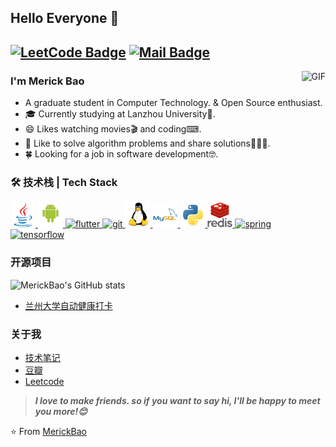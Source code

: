 ## Hello Everyone 👋
[![LeetCode Badge](https://img.shields.io/badge/merickbao-Knight%202240-orange?style=for-the-badge&logo=leetcode)](https://leetcode.cn/u/merickbao-3/)
[![Mail Badge](https://img.shields.io/badge/Mail-merickbao%40qq.com-orange)](mailto:merickbao@qq.com)
---
<img align="right" alt="GIF" src="https://raw.githubusercontent.com/JoeyBling/JoeyBling/master/pic/pusheencode.gif" />

### I'm Merick Bao

- A graduate student in Computer Technology. & Open Source enthusiast.
- 🎓 Currently studying at Lanzhou University🍜.
- 😄 Likes watching movies🎬 and coding⌨.
- 🤘 Like to solve algorithm problems and share solutions👨🏻‍💻.
- 🍀 Looking for a job in software development🤓.

### 🛠 技术栈 | Tech Stack

<p align="left"> <a href="https://www.java.com" target="_blank" rel="noreferrer"> <img src="https://raw.githubusercontent.com/devicons/devicon/master/icons/java/java-original.svg" alt="java" width="40" height="40"/> </a><a href="https://developer.android.com" target="_blank" rel="noreferrer"> <img src="https://raw.githubusercontent.com/devicons/devicon/master/icons/android/android-original-wordmark.svg" alt="android" width="40" height="40"/> </a> <a href="https://flutter.dev" target="_blank" rel="noreferrer"> <img src="https://www.vectorlogo.zone/logos/flutterio/flutterio-icon.svg" alt="flutter" width="40" height="40"/> </a> <a href="https://git-scm.com/" target="_blank" rel="noreferrer"> <img src="https://www.vectorlogo.zone/logos/git-scm/git-scm-icon.svg" alt="git" width="40" height="40"/> </a>  <a href="https://www.linux.org/" target="_blank" rel="noreferrer"> <img src="https://raw.githubusercontent.com/devicons/devicon/master/icons/linux/linux-original.svg" alt="linux" width="40" height="40"/> </a> <a href="https://www.mysql.com/" target="_blank" rel="noreferrer"> <img src="https://raw.githubusercontent.com/devicons/devicon/master/icons/mysql/mysql-original-wordmark.svg" alt="mysql" width="40" height="40"/> </a> <a href="https://www.python.org" target="_blank" rel="noreferrer"> <img src="https://raw.githubusercontent.com/devicons/devicon/master/icons/python/python-original.svg" alt="python" width="40" height="40"/> </a> <a href="https://redis.io" target="_blank" rel="noreferrer"> <img src="https://raw.githubusercontent.com/devicons/devicon/master/icons/redis/redis-original-wordmark.svg" alt="redis" width="40" height="40"/> </a> <a href="https://spring.io/" target="_blank" rel="noreferrer"> <img src="https://www.vectorlogo.zone/logos/springio/springio-icon.svg" alt="spring" width="40" height="40"/> </a> <a href="https://www.tensorflow.org" target="_blank" rel="noreferrer"> <img src="https://www.vectorlogo.zone/logos/tensorflow/tensorflow-icon.svg" alt="tensorflow" width="40" height="40"/> </a> </p>


### 开源项目
![MerickBao's GitHub stats](https://github-readme-stats.vercel.app/api?username=MerickBao&count_private=true&theme=vue)
- [兰州大学自动健康打卡](https://github.com/MerickBao/LZU-COVID-AutoCheck)

### 关于我
- [技术笔记](https://merickbao.top/)
- [豆瓣](https://www.douban.com/people/154654606/?_i=3655830k7rdPbN)
- [Leetcode](https://leetcode.cn/u/merickbao-2/)

> ***I love to make friends. so if you want to say hi, I'll be happy to meet you more!😊***

⭐️ From [MerickBao](https://github.com/MerickBao)
